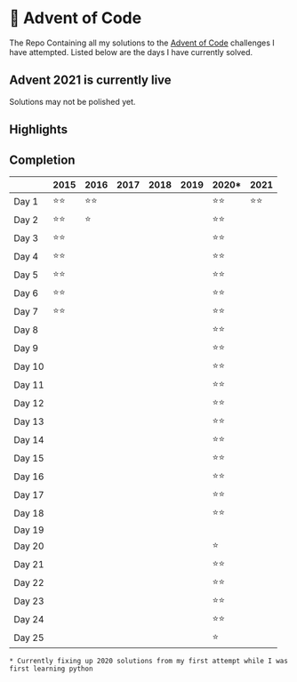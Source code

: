 # :christmas_tree: Advent of Code

The Repo Containing all my solutions to the [Advent of Code](https://adventofcode.com/) challenges I have attempted.
Listed below are the days I have currently solved.

## Advent 2021 is currently live

Solutions may not be polished yet.

## Highlights

## Completion

|        |    2015    |    2016    |    2017    |    2018    |    2019    |    2020*   |    2021    |
| ------ |    ----    |    ----    |    ----    |    ----    |    ----    |    ----    |    ----    |
| Day 1  |:star::star:|:star::star:|            |            |            |:star::star:|:star::star:|
| Day 2  |:star::star:|:star:      |            |            |            |:star::star:|            |
| Day 3  |:star::star:|            |            |            |            |:star::star:|            |
| Day 4  |:star::star:|            |            |            |            |:star::star:|            |
| Day 5  |:star::star:|            |            |            |            |:star::star:|            |
| Day 6  |:star::star:|            |            |            |            |:star::star:|            |
| Day 7  |:star::star:|            |            |            |            |:star::star:|            |
| Day 8  |            |            |            |            |            |:star::star:|            |
| Day 9  |            |            |            |            |            |:star::star:|            |
| Day 10 |            |            |            |            |            |:star::star:|            |
| Day 11 |            |            |            |            |            |:star::star:|            |
| Day 12 |            |            |            |            |            |:star::star:|            |
| Day 13 |            |            |            |            |            |:star::star:|            |
| Day 14 |            |            |            |            |            |:star::star:|            |
| Day 15 |            |            |            |            |            |:star::star:|            |
| Day 16 |            |            |            |            |            |:star::star:|            |
| Day 17 |            |            |            |            |            |:star::star:|            |
| Day 18 |            |            |            |            |            |:star::star:|            |
| Day 19 |            |            |            |            |            |            |            |
| Day 20 |            |            |            |            |            |:star:      |            |
| Day 21 |            |            |            |            |            |:star::star:|            |
| Day 22 |            |            |            |            |            |:star::star:|            |
| Day 23 |            |            |            |            |            |:star::star:|            |
| Day 24 |            |            |            |            |            |:star::star:|            |
| Day 25 |            |            |            |            |            |:star:      |            |

    * Currently fixing up 2020 solutions from my first attempt while I was first learning python
